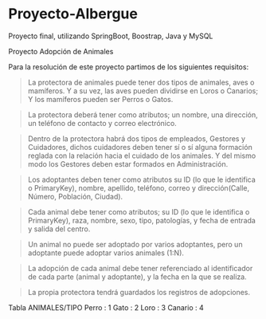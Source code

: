 # Proyecto-Albergue
 Proyecto final, utilizando SpringBoot, Boostrap, Java y MySQL

Proyecto Adopción de Animales

Para la resolución de este proyecto partimos de los siguientes requisitos:

>La protectora de animales puede tener dos tipos de animales, aves o mamíferos. Y a su vez, las aves pueden dividirse en Loros o Canarios; Y los mamíferos pueden ser Perros o Gatos.

>La protectora deberá tener como atributos; un nombre, una dirección, un teléfono de contacto y correo electrónico.

>Dentro de la protectora habrá dos tipos de empleados, Gestores y Cuidadores, dichos cuidadores deben tener sí o sí alguna formación reglada con la relación hacia el cuidado de los animales. Y del mismo modo los Gestores deben estar formados en Administración.

>Los adoptantes deben tener como atributos su ID (lo que le identifica o PrimaryKey), nombre, apellido, teléfono, correo y dirección(Calle, Número, Población, Ciudad).

>Cada animal debe tener como atributos; su ID (lo que le identifica o PrimaryKey), raza, nombre, sexo, tipo, patologías, y fecha de entrada y salida del centro.

>Un animal no puede ser adoptado por varios adoptantes, pero un adoptante puede adoptar varios animales (1:N).

>La adopción de cada animal debe tener referenciado al identificador de cada parte (animal y adoptante), y la fecha en la que se realiza.

>La propia protectora tendrá guardados los registros de adopciones.

Tabla ANIMALES/TIPO
Perro : 1
Gato : 2
Loro : 3
Canario : 4




